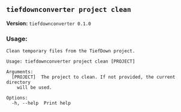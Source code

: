## `tiefdownconverter project clean`

**Version:** `tiefdownconverter 0.1.0`

### Usage:
```
Clean temporary files from the TiefDown project.

Usage: tiefdownconverter project clean [PROJECT]

Arguments:
  [PROJECT]  The project to clean. If not provided, the current directory
    will be used.

Options:
  -h, --help  Print help
```

